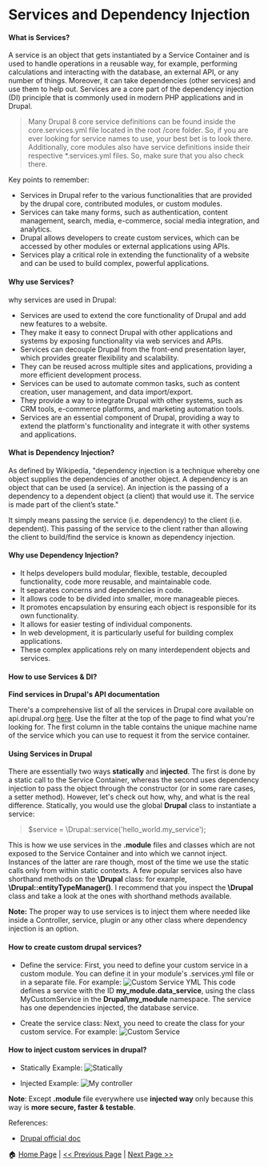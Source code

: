# Services and Dependency Injection #
#### What is Services? ####
A service is an object that gets instantiated by a Service Container and is used to handle operations in
a reusable way, for example, performing calculations and interacting with the database, an external
API, or any number of things. Moreover, it can take dependencies (other services) and use them to
help out. Services are a core part of the dependency injection (DI) principle that is commonly used
in modern PHP applications and in Drupal.

> Many Drupal 8 core service definitions can be found inside the core.services.yml file located in the root /core folder.
So, if you are ever looking for service names to use, your best bet is to look there. Additionally, core modules also
have service definitions inside their respective *.services.yml files. So, make sure that you also check there.

Key points to remember:
- Services in Drupal refer to the various functionalities that are provided by the drupal core, contributed modules, or custom modules.
- Services can take many forms, such as authentication, content management, search, media, e-commerce, social media integration, and analytics.
- Drupal allows developers to create custom services, which can be accessed by other modules or external applications using APIs.
- Services play a critical role in extending the functionality of a website and can be used to build complex, powerful applications.

#### Why use Services? ####
why services are used in Drupal:

- Services are used to extend the core functionality of Drupal and add new features to a website.
- They make it easy to connect Drupal with other applications and systems by exposing functionality via web services and APIs.
- Services can decouple Drupal from the front-end presentation layer, which provides greater flexibility and scalability.
- They can be reused across multiple sites and applications, providing a more efficient development process.
- Services can be used to automate common tasks, such as content creation, user management, and data import/export.
- They provide a way to integrate Drupal with other systems, such as CRM tools, e-commerce platforms, and marketing automation tools.
- Services are an essential component of Drupal, providing a way to extend the platform's functionality and integrate it with other systems and applications.

#### What is Dependency Injection? ####
As defined by Wikipedia, "dependency injection is a technique whereby one object supplies the dependencies of another object. A dependency is an object that can be used (a service). An injection is the passing of a dependency to a dependent object (a client) that would use it. The service is made part of the client’s state."

It simply means passing the service (i.e. dependency) to the client (i.e. dependent). This passing of the service to the client rather than allowing the client to build/find the service is known as dependency injection.

#### Why use Dependency Injection? ####
- It helps developers build modular, flexible, testable, decoupled functionality, code more reusable, and maintainable code.
- It separates concerns and dependencies in code.
- It allows code to be divided into smaller, more manageable pieces.
- It promotes encapsulation by ensuring each object is responsible for its own functionality.
- It allows for easier testing of individual components.
- In web development, it is particularly useful for building complex applications.
- These complex applications rely on many interdependent objects and services.

#### How to use Services & DI? ####
**Find services in Drupal's API documentation**

There's a comprehensive list of all the services in Drupal core available on api.drupal.org [here](https://api.drupal.org/api/drupal/services). Use the filter at the top of the page to find what you're looking for. The first column in the table contains the unique machine name of the service which you can use to request it from the service container.

#### Using Services in Drupal ####
There are essentially two ways **statically** and **injected**. The first is done by a static call to the
Service Container, whereas the second uses dependency injection to pass the object through the
constructor (or in some rare cases, a setter method). However, let's check out how, why, and what is
the real difference.
Statically, you would use the global **Drupal** class to instantiate a service:
> $service = \Drupal::service('hello_world.my_service');

This is how we use services in the **.module** files and classes which are not exposed to the Service
Container and into which we cannot inject. Instances of the latter are rare though, most of the time we
use the static calls only from within static contexts.
A few popular services also have shorthand methods on the **\Drupal** class: for example,
**\Drupal::entityTypeManager()**. I recommend that you inspect the **\Drupal** class and take a look at the ones
with shorthand methods available.

**Note:** The proper way to use services is to inject them where needed like inside a Controller, service, plugin or any other class where dependency injection is an option.

#### How to create custom drupal services? ####
- Define the service: First, you need to define your custom service in a custom module. You can define it in your module's .services.yml file or in a separate file. For example:
  ![Custom Service YML](../images/my_module.services.yml.png)
This code defines a service with the ID **my_module.data_service**, using the class MyCustomService in the **Drupal\my_module** namespace. The service has one dependencies injected, the database service.

- Create the service class: Next, you need to create the class for your custom service. For example:
  ![Custom Service](../images/MyCustomeService.png)
  
#### How to inject custom services in drupal? ####
- Statically Example:
  ![Statically](../images/Statically.png)
  
- Injected Example:
  ![My controller](../images/MyController.png)
  
**Note**: Except **.module** file everywhere use **injected way** only because this way is **more secure, faster & testable**.


References:
- [Drupal official doc](https://www.drupal.org/docs/drupal-apis/services-and-dependency-injection/services-and-dependency-injection-in-drupal-8)


:house: [Home Page](README.md) | [<< Previous Page](controller.md) | [Next Page >>](rest-api.md)
